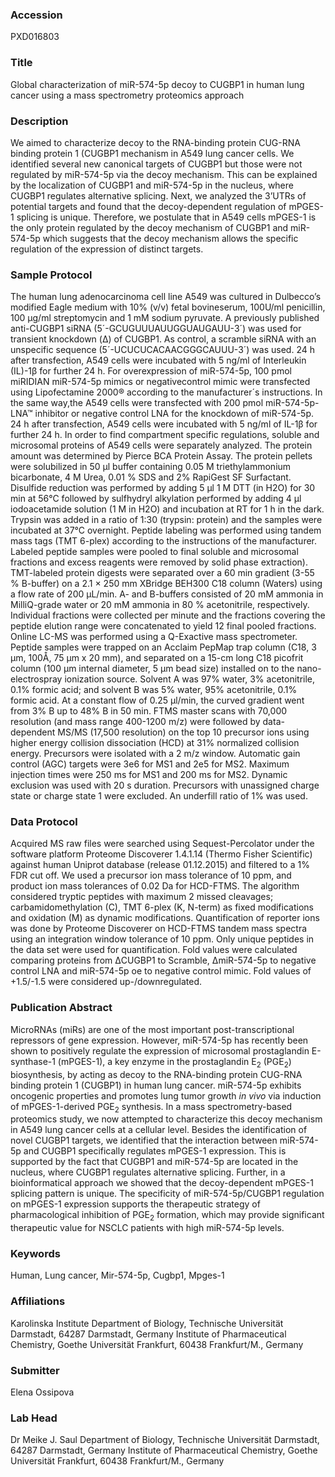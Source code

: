 ### Accession
PXD016803

### Title
Global characterization of miR-574-5p decoy to CUGBP1 in human lung cancer using a mass spectrometry proteomics approach

### Description
We  aimed to characterize decoy to the RNA-binding protein CUG-RNA binding protein 1 (CUGBP1 mechanism in A549 lung cancer cells. We identified several new canonical targets of CUGBP1 but those were not regulated by miR-574-5p via the decoy mechanism. This can be explained by the localization of CUGBP1 and miR-574-5p in the nucleus, where CUGBP1 regulates alternative splicing. Next, we analyzed the 3’UTRs of potential targets and found that the decoy-dependent regulation of mPGES-1 splicing is unique. Therefore, we postulate that in A549 cells mPGES-1 is the only protein regulated by the decoy mechanism of CUGBP1 and miR-574-5p which suggests that the decoy mechanism allows the specific regulation of the expression of distinct targets.

### Sample Protocol
The human lung adenocarcinoma cell line A549 was cultured in Dulbecco’s modified Eagle medium with 10% (v/v) fetal bovineserum, 100U/ml penicillin, 100 µg/ml streptomycin and 1 mM sodium pyruvate. A previously published anti-CUGBP1 siRNA (5´-GCUGUUUAUUGGUAUGAUU-3´) was used for transient knockdown (Δ) of CUGBP1. As control, a scramble siRNA with an unspecific sequence (5´-UCUCUCACAACGGGCAUUU-3´) was used. 24 h after transfection, A549 cells were incubated with 5 ng/ml of Interleukin (IL)-1β for further 24 h. For overexpression of miR-574-5p, 100 pmol miRIDIAN miR-574-5p mimics or negativecontrol mimic were transfected using Lipofectamine 2000® according to the manufacturer´s instructions. In the same way,the A549 cells were transfected with 200 pmol miR-574-5p-LNA™ inhibitor or negative control LNA for the knockdown of miR-574-5p. 24 h after transfection, A549 cells were incubated with 5 ng/ml of IL-1β for further 24 h. In order to find compartment specific regulations, soluble and microsomal proteins of A549 cells were separately analyzed. The protein amount was determined by Pierce BCA Protein Assay. The protein pellets were solubilized in 50 μl buffer containing 0.05 M triethylammonium bicarbonate, 4 M Urea, 0.01 % SDS and 2% RapiGest SF Surfactant. Disulfide reduction was performed by adding 5 μl 1 M DTT (in H2O) for 30 min at 56°C followed by sulfhydryl alkylation performed by adding 4 μl iodoacetamide solution (1 M in H2O) and incubation at RT for 1 h in the dark. Trypsin was added in a ratio of 1:30 (trypsin: protein) and the samples were incubated at 37°C overnight. Peptide labeling was performed using tandem mass tags (TMT 6-plex) according to the instructions of the manufacturer. Labeled peptide samples were pooled to final soluble and microsomal fractions and excess reagents were removed by solid phase extraction). TMT-labeled protein digests were separated over a 60 min gradient (3-55 % B-buffer) on a 2.1 × 250 mm XBridge BEH300 C18 column (Waters) using a flow rate of 200 µL/min. A- and B-buffers consisted of 20 mM ammonia in MilliQ-grade water or 20 mM ammonia in 80 % acetonitrile, respectively. Individual fractions were collected per minute and the fractions covering the peptide elution range were concatenated to yield 12 final pooled fractions. Online LC-MS was performed using a Q-Exactive mass spectrometer. Peptide samples were trapped on an Acclaim PepMap trap column (C18, 3 µm, 100Å, 75 µm x 20 mm), and separated on a 15-cm long C18 picofrit column (100 μm internal diameter, 5 μm bead size) installed on to the nano-electrospray ionization source. Solvent A was 97% water, 3% acetonitrile, 0.1% formic acid; and solvent B was 5% water, 95% acetonitrile, 0.1% formic acid. At a constant flow of 0.25 μl/min, the curved gradient went from 3% B up to 48% B in 50 min. FTMS master scans with 70,000 resolution (and mass range 400-1200 m/z) were followed by data-dependent MS/MS (17,500 resolution) on the top 10 precursor ions using higher energy collision dissociation (HCD) at 31% normalized collision energy. Precursors were isolated with a 2 m/z window. Automatic gain control (AGC) targets were 3e6 for MS1 and 2e5 for MS2. Maximum injection times were 250 ms for MS1 and 200 ms for MS2. Dynamic exclusion was used with 20 s duration. Precursors with unassigned charge state or charge state 1 were excluded. An underfill ratio of 1% was used.

### Data Protocol
Acquired MS raw files were searched using Sequest-Percolator under the software platform Proteome Discoverer 1.4.1.14 (Thermo Fisher Scientific) against human Uniprot database (release 01.12.2015) and filtered to a 1% FDR cut off. We used a precursor ion mass tolerance of 10 ppm, and product ion mass tolerances of 0.02 Da for HCD-FTMS. The algorithm considered tryptic peptides with maximum 2 missed cleavages; carbamidomethylation (C), TMT 6-plex (K, N-term) as fixed modifications and oxidation (M) as dynamic modifications. Quantification of reporter ions was done by Proteome Discoverer on HCD-FTMS tandem mass spectra using an integration window tolerance of 10 ppm. Only unique peptides in the data set were used for quantification. Fold values were calculated comparing proteins from ΔCUGBP1 to Scramble, ΔmiR-574-5p to negative control LNA and miR-574-5p oe to negative control mimic. Fold values of +1.5/-1.5 were considered up-/downregulated.

### Publication Abstract
MicroRNAs (miRs) are one of the most important post-transcriptional repressors of gene expression. However, miR-574-5p has recently been shown to positively regulate the expression of microsomal prostaglandin E-synthase-1 (mPGES-1), a key enzyme in the prostaglandin E<sub>2</sub> (PGE<sub>2</sub>) biosynthesis, by acting as decoy to the RNA-binding protein CUG-RNA binding protein 1 (CUGBP1) in human lung cancer. miR-574-5p exhibits oncogenic properties and promotes lung tumor growth <i>in vivo</i> via induction of mPGES-1-derived PGE<sub>2</sub> synthesis. In a mass spectrometry-based proteomics study, we now attempted to characterize this decoy mechanism in A549 lung cancer cells at a cellular level. Besides the identification of novel CUGBP1 targets, we identified that the interaction between miR-574-5p and CUGBP1 specifically regulates mPGES-1 expression. This is supported by the fact that CUGBP1 and miR-574-5p are located in the nucleus, where CUGBP1 regulates alternative splicing. Further, in a bioinformatical approach we showed that the decoy-dependent mPGES-1 splicing pattern is unique. The specificity of miR-574-5p/CUGBP1 regulation on mPGES-1 expression supports the therapeutic strategy of pharmacological inhibition of PGE<sub>2</sub> formation, which may provide significant therapeutic value for NSCLC patients with high miR-574-5p levels.

### Keywords
Human, Lung cancer, Mir-574-5p, Cugbp1, Mpges-1

### Affiliations
Karolinska Institute
Department of Biology, Technische Universität Darmstadt, 64287 Darmstadt, Germany Institute of Pharmaceutical Chemistry, Goethe Universität Frankfurt, 60438 Frankfurt/M., Germany

### Submitter
Elena Ossipova

### Lab Head
Dr Meike J. Saul
Department of Biology, Technische Universität Darmstadt, 64287 Darmstadt, Germany Institute of Pharmaceutical Chemistry, Goethe Universität Frankfurt, 60438 Frankfurt/M., Germany


